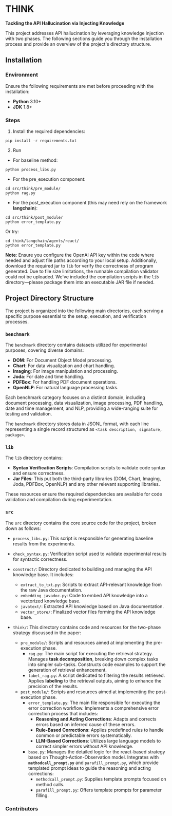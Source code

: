 # THINK

**Tackling the API Hallucination via Injecting Knowledge**

This project addresses API hallucination by leveraging knowledge injection with two phases. The following sections guide you through the installation process and provide an overview of the project's directory structure.

## Installation

### Environment

Ensure the following requirements are met before proceeding with the installation:
- **Python** 3.10+
- **JDK** 1.8+

### Steps
1. Install the required dependencies:
```
pip install -r requirements.txt
```
2. Run
- For baseline method:
```
python process_libs.py
```
- For the pre_execution component:
```
cd src/think/pre_module/
python rag.py
```
- For the post_execution component (this may need rely on the framework **langchain**):
```
cd src/think/post_module/
python error_template.py
```
Or try:
```
cd think/langchain/agents/react/
python error_template.py
```
**Note**: Ensure you configure the OpenAI API key within the code where needed and adjust file paths according to your local setup. Additionally, download the required jar to `lib` for verify the correctness of program generated.
Due to file size limitations, the runnable compilation validator could not be uploaded. We've included the compilation scripts in the `lib` directory—please package them into an executable JAR file if needed.



## Project Directory Structure

The project is organized into the following main directories, each serving a specific purpose essential to the setup, execution, and verification processes.

### `benchmark`

The `benchmark` directory contains datasets utilized for experimental purposes, covering diverse domains:

- **DOM**: For Document Object Model processing.
- **Chart**: For data visualization and chart handling.
- **Imaging**: For image manipulation and processing.
- **Joda**: For date and time handling.
- **PDFBox**: For handling PDF document operations.
- **OpenNLP**: For natural language processing tasks.

Each benchmark category focuses on a distinct domain, including document processing, data visualization, image processing, PDF handling, date and time management, and NLP, providing a wide-ranging suite for testing and validation.

The `benchmark` directory stores data in JSONL format, with each line representing a single record structured as `<task description, signature, package>`.

### `lib`

The `lib` directory contains:

- **Syntax Verification Scripts**: Compilation scripts to validate code syntax and ensure correctness.
- **Jar Files**: This put both the third-party libraries (DOM, Chart, Imaging, Joda, PDFBox, OpenNLP) and any other relevant supporting libraries.

These resources ensure the required dependencies are available for code validation and compilation during experimentation.

### `src`

The `src` directory contains the core source code for the project, broken down as follows:

- `process_libs.py`: This script is responsible for generating baseline results from the experiments.
- `check_syntax.py`: Verification script used to validate experimental results for syntactic correctness.
- `construct/`: Directory dedicated to building and managing the API knowledge base. It includes:
    - `extract_to_txt.py`: Scripts to extract API-relevant knowledge from the raw Java documentation.
    - `embedding_javadoc.py`: Code to embed API knowledge into a vectorized knowledge base.
    - `javatext/`: Extracted API knowledge based on Java documentation.
    - `vector_store/`: Finalized vector files forming the API knowledge base.
      
- `think/`: This directory contains code and resources for the two-phase strategy discussed in the paper:
    - `pre_module/`: Scripts and resources aimed at implementing the pre-execution phase.
        - `rag.py`: The main script for executing the retrieval strategy. Manages **task decomposition**, breaking down complex tasks into simpler sub-tasks. Constructs code examples to support the generation of retrieval enhancement.
        - `label_rag.py`: A script dedicated to filtering the results retrieved. Applies **labeling** to the retrieval outputs, aiming to enhance the precision of the results.
    - `post_module/`: Scripts and resources aimed at implementing the post-execution phase.
        - `error_template.py`: The main file responsible for executing the error correction workflow. Implements a comprehensive error correction process that includes:
            - **Reasoning and Acting Corrections**: Adapts and corrects errors based on inferred cause of these errors.
            - **Rule-Based Corrections**: Applies predefined rules to handle common or predictable errors systematically.
            - **LLM-Based Corrections**: Utilizes large language models to correct simpler errors without API knowledge.        
        - `base.py`: Manages the detailed logic for the react-based strategy based on Thought-Action-Observation model. Integrates with **`methodcall_prompt.py`** and `parafill_prompt.py`, which provide templated prompt ideas to guide the reasoning and acting corrections:
            - `methodcall_prompt.py`: Supplies template prompts focused on method calls.
            - `parafill_prompt.py`: Offers template prompts for parameter filling.

 ### Contributors
